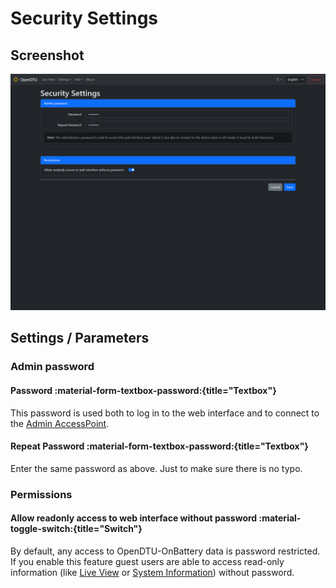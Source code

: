 # Security Settings

## Screenshot

![Security Settings](../../assets/images/screenshots/security_settings.png)

## Settings / Parameters

### Admin password

#### Password :material-form-textbox-password:{title="Textbox"}

This password is used both to log in to the web interface and to connect to the [Admin AccessPoint](network_settings.md#accesspoint-timeout).

#### Repeat Password :material-form-textbox-password:{title="Textbox"}

Enter the same password as above. Just to make sure there is no typo.

### Permissions

#### Allow readonly access to web interface without password :material-toggle-switch:{title="Switch"}

By default, any access to OpenDTU-OnBattery data is password restricted. If you enable this feature guest users are able to access read-only information (like [Live View](live_view.md) or [System Information](system_info.md)) without password.
